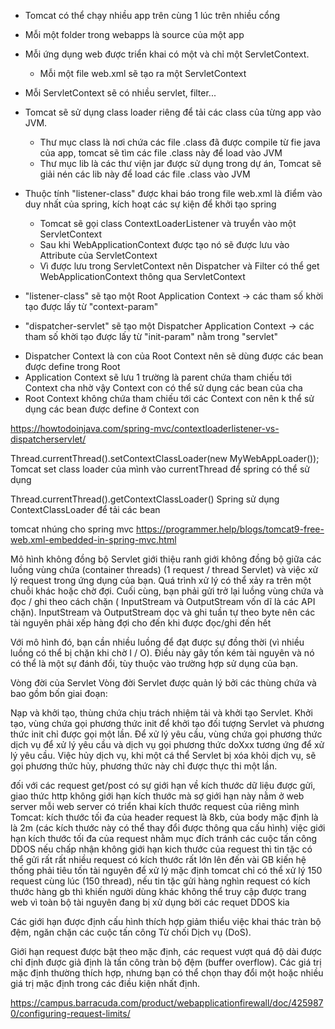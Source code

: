 - Tomcat có thể chạy nhiều app trên cùng 1 lúc trên nhiều cổng

- Mỗi một folder trong webapps là source của một app

- Mỗi ứng dụng web được triển khai có một và chỉ một ServletContext.
    + Mỗi một file web.xml sẽ tạo ra một ServletContext

- Mỗi ServletContext sẽ có nhiều servlet, filter...

- Tomcat sẽ sử dụng class loader riêng để tải các class của từng app vào JVM.
    + Thư mục class là nơi chứa các file .class đã được compile từ fie java của app, tomcat sẽ tìm các file .class này
      để load vào JVM
    + Thư mục lib là các thư viện jar được sử dụng trong dự án, Tomcat sẽ giải nén các lib này để load các file .class
      vào JVM

- Thuộc tính "listener-class" được khai báo trong file web.xml là điểm vào duy nhất của spring, kích hoạt các sự kiện để
  khởi tạo spring
    + Tomcat sẽ gọi class ContextLoaderListener và truyển vào một ServletContext
    + Sau khi WebApplicationContext được tạo nó sẽ được lưu vào Attribute của ServletContext
    + Vì được lưu trong ServletContext nên Dispatcher và Filter có thể get WebApplicationContext thông qua
      ServletContext

- "listener-class" sẽ tạo một Root Application Context -> các tham số khời tạo được lấy từ "context-param"

- "dispatcher-servlet" sẽ tạo một Dispatcher Application Context -> các tham số khời tạo được lấy từ "init-param" nằm
  trong "servlet"

+ Dispatcher Context là con của Root Context nên sẽ dùng được các bean được define trong Root
+ Application Context sẽ lưu 1 trường là parent chứa tham chiếu tới Context cha nhờ vậy Context con có thể sử dụng các
  bean của cha
+ Root Context không chứa tham chiếu tới các Context con nên k thể sử dụng các bean được define ở Context con

https://howtodoinjava.com/spring-mvc/contextloaderlistener-vs-dispatcherservlet/





Thread.currentThread().setContextClassLoader(new MyWebAppLoader());
Tomcat set class loader của mình vào currentThread để spring có thể sử dụng

Thread.currentThread().getContextClassLoader()
Spring sử dụng ContextClassLoader để tải các bean

tomcat nhúng cho spring mvc
https://programmer.help/blogs/tomcat9-free-web.xml-embedded-in-spring-mvc.html




Mô hình không đồng bộ Servlet giới thiệu ranh giới không đồng bộ giữa các luồng vùng chứa (container threads)
(1 request / thread Servlet) và việc xử lý request trong ứng dụng của bạn.
Quá trình xử lý có thể xảy ra trên một chuỗi khác hoặc chờ đợi. 
Cuối cùng, bạn phải gửi trở lại luồng vùng chứa và đọc / ghi theo cách chặn 
( InputStream và OutputStream vốn dĩ là các API chặn).
InputStream và OutputStream dọc và ghi tuần tự theo byte nên các tài nguyên phải xếp hàng đợi cho đến khi được đọc/ghi đến hết

Với mô hình đó, bạn cần nhiều luồng để đạt được sự đồng thời (vì nhiều luồng có thể bị chặn khi chờ I / O). Điều này gây tốn kém tài nguyên và nó có thể là một sự đánh đổi, tùy thuộc vào trường hợp sử dụng của bạn.




Vòng đời của Servlet
 Vòng đời Servlet được quản lý bởi các thùng chứa và bao gồm bốn giai đoạn:

Nạp và khởi tạo, thùng chứa chịu trách nhiệm tải và khởi tạo Servlet.
Khởi tạo, vùng chứa gọi phương thức init để khởi tạo đối tượng Servlet và phương thức init chỉ được gọi một lần.
Để xử lý yêu cầu, vùng chứa gọi phương thức dịch vụ để xử lý yêu cầu và dịch vụ gọi phương thức doXxx tương ứng để xử lý yêu cầu.
Việc hủy dịch vụ, khi một cá thể Servlet bị xóa khỏi dịch vụ, sẽ gọi phương thức hủy, phương thức này chỉ được thực thi một lần.





đối với các request get/post có sự giới hạn về kích thước dữ liệu được gửi,
giao thức http không giới hạn kích thước mà sợ giới hạn này nằm ở web server
mỗi web server có triển khai kích thước request của riêng mình
Tomcat: kích thước tối đa của header request là 8kb, của body mặc định là là 2m (các kích thước này có thể thay đổi được thông qua cấu hình)
việc giới hạn kích thước tối đa của request nhằm mục đích tránh các cuộc tấn công DDOS
nếu chấp nhận không giới hạn kich thước của request thì tin tặc có thể gửi rất rất nhiều request có kích thước rất lớn lên đến vài GB kiến hệ thống phải tiêu tốn tài nguyên để xử lý
mặc định tomcat chỉ có thể xử lý 150 request cùng lúc (150 thread), nếu tin tặc gửi hàng nghìn request có kích thước hàng gb thì khiến người dùng khác không thể truy cập được trang web vì toàn bộ tài nguyên đang bị xử dụng bời các requet DDOS kia

Các giới hạn được định cấu hình thích hợp giảm thiểu việc khai thác tràn bộ đệm, ngăn chặn các cuộc tấn công Từ chối Dịch vụ (DoS).

Giới hạn request được bật theo mặc định, các request vượt quá độ dài được chỉ định được giả định là tấn công tràn bộ đệm (buffer overflow). Các giá trị mặc định thường thích hợp, nhưng bạn có thể chọn thay đổi một hoặc nhiều giá trị mặc định trong các điều kiện nhất định.

https://campus.barracuda.com/product/webapplicationfirewall/doc/4259870/configuring-request-limits/

